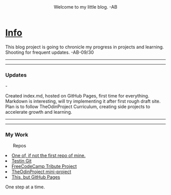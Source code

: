 <html>
  <head>
    <title>Coleybenton's Blog Project</title>
  </head>
  <body>
    <header>Welcome to my little blog. -AB</header>
    <h1><u>Info</u></h1>
      <p>This blog project is going to chronicle my progress in projects and learning. Shooting for frequent updates. -AB-09/30</p>
<hr/>
<hr/>
    <h3>Updates</h3>
      - <p>Created index.md, hosted on GitHub Pages, first time for everything. Markdown is interesting, will try implementing it after first rough draft site. Plan is to follow TheOdinProject Curriculum, creating side projects to accelerate growth and learning. </p>
<hr/>
<hr/>
    <h3>My Work</h3>
      <ul>Repos</ul>
        <li><a href="https://github.com/coleybenton/hello-world">One of, if not the first repo of mine.</a></li>
        <li><a href="https://github.com/coleybenton/git_test">Testin Git</a></li>
        <li><a href="https://github.com/coleybenton/fcc-tribute-page">FreeCodeCamp Tribute Project</a></li>
        <li><a href="https://github.com/coleybenton/09-26-2021-TOP-BLOG">TheOdinProject mini-project</a></li>
        <li><a href="https://github.com/coleybenton/BlogProject">This, but GitHub Pages</a></li>
      <footer><p>One step at a time.</p></footer>
        
  </body>
</html>
